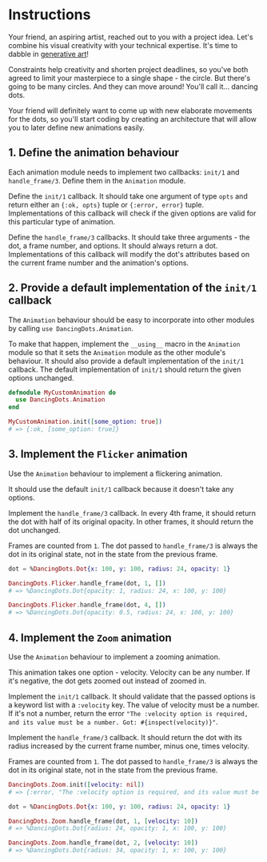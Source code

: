 # Instructions

Your friend, an aspiring artist, reached out to you with a project idea. Let's combine his visual creativity with your technical expertise. It's time to dabble in [generative art][generative-art]!

Constraints help creativity and shorten project deadlines, so you've both agreed to limit your masterpiece to a single shape - the circle. But there's going to be many circles. And they can move around! You'll call it... dancing dots.

Your friend will definitely want to come up with new elaborate movements for the dots, so you'll start coding by creating an architecture that will allow you to later define new animations easily.

## 1. Define the animation behaviour

Each animation module needs to implement two callbacks: `init/1` and `handle_frame/3`. Define them in the `Animation` module.

Define the `init/1` callback. It should take one argument of type `opts` and return either an `{:ok, opts}` tuple or `{:error, error}` tuple. Implementations of this callback will check if the given options are valid for this particular type of animation.

Define the `handle_frame/3` callbacks. It should take three arguments - the dot, a frame number, and options. It should always return a dot. Implementations of this callback will modify the dot's attributes based on the current frame number and the animation's options.

## 2. Provide a default implementation of the `init/1` callback

The `Animation` behaviour should be easy to incorporate into other modules by calling `use DancingDots.Animation`.

To make that happen, implement the `__using__` macro in the `Animation` module so that it sets the `Animation` module as the other module's behaviour. It should also provide a default implementation of the `init/1` callback. The default implementation of `init/1` should return the given options unchanged.

```elixir
defmodule MyCustomAnimation do
  use DancingDots.Animation
end

MyCustomAnimation.init([some_option: true])
# => {:ok, [some_option: true]}
```

## 3. Implement the `Flicker` animation

Use the `Animation` behaviour to implement a flickering animation.

It should use the default `init/1` callback because it doesn't take any options.

Implement the `handle_frame/3` callback. In every 4th frame, it should return the dot with half of its original opacity. In other frames, it should return the dot unchanged.

Frames are counted from `1`. The dot passed to `handle_frame/3` is always the dot in its original state, not in the state from the previous frame.

```elixir
dot = %DancingDots.Dot{x: 100, y: 100, radius: 24, opacity: 1}

DancingDots.Flicker.handle_frame(dot, 1, [])
# => %DancingDots.Dot{opacity: 1, radius: 24, x: 100, y: 100}

DancingDots.Flicker.handle_frame(dot, 4, [])
# => %DancingDots.Dot{opacity: 0.5, radius: 24, x: 100, y: 100}
```

## 4. Implement the `Zoom` animation

Use the `Animation` behaviour to implement a zooming animation.

This animation takes one option - velocity. Velocity can be any number. If it's negative, the dot gets zoomed out instead of zoomed in.

Implement the `init/1` callback. It should validate that the passed options is a keyword list with a `:velocity` key. The value of velocity must be a number. If it's not a number, return the error `"The :velocity option is required, and its value must be a number. Got: #{inspect(velocity)}"`.

Implement the `handle_frame/3` callback. It should return the dot with its radius increased by the current frame number, minus one, times velocity.

Frames are counted from `1`. The dot passed to `handle_frame/3` is always the dot in its original state, not in the state from the previous frame.

```elixir
DancingDots.Zoom.init([velocity: nil])
# => {:error, "The :velocity option is required, and its value must be a number. Got: nil"}

dot = %DancingDots.Dot{x: 100, y: 100, radius: 24, opacity: 1}

DancingDots.Zoom.handle_frame(dot, 1, [velocity: 10])
# => %DancingDots.Dot{radius: 24, opacity: 1, x: 100, y: 100}

DancingDots.Zoom.handle_frame(dot, 2, [velocity: 10])
# => %DancingDots.Dot{radius: 34, opacity: 1, x: 100, y: 100}
```

[generative-art]: https://en.wikipedia.org/wiki/Generative_art
